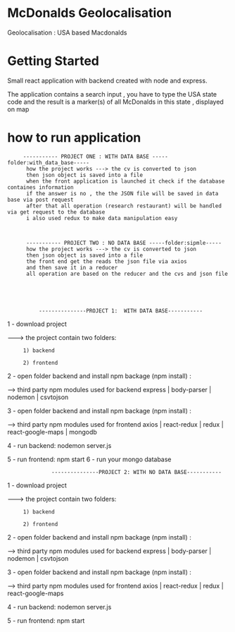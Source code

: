 # McDonalds Geolocalisation
Geolocalisation : USA based Macdonalds  
# Getting Started
Small react application with backend created with node and express.

The application contains a search input , you have to type the USA state code and the result is a marker(s) of all McDonalds in this state , displayed on map
# how to run application 


         ----------- PROJECT ONE : WITH DATA BASE -----folder:with_data_base-----
          how the project works ---> the cv is converted to json 
          then json object is saved into a file 
          when the front application is launched it check if the database containes information 
          if the answer is no , the the JSON file will be saved in data base via post request
          after that all operation (research restaurant) will be handled via get request to the database 
          i also used redux to make data manipulation easy


          
          ----------- PROJECT TWO : NO DATA BASE -----folder:sipmle-----
          how the project works ---> the cv is converted to json 
          then json object is saved into a file 
          the front end get the reads the json file via axios 
          and then save it in a reducer
          all operation are based on the reducer and the cvs and json file
          
           


         
              ---------------PROJECT 1:  WITH DATA BASE-----------
1 - download project 

---> the project contain two folders:

         1) backend  
  
         2) frontend
        
2 - open folder backend and install npm backage (npm install) :

--> third party npm modules used for backend express | body-parser | nodemon | csvtojson

3 - open folder backend and install npm backage (npm install) :

--> third party npm modules used for frontend axios | react-redux | redux | react-google-maps | mongodb

4 - run backend: nodemon server.js

5 - run frontend: npm start
6 - run your mongo database

   

                  ---------------PROJECT 2: WITH NO DATA BASE-----------
                  
1 - download project 

---> the project contain two folders:

         1) backend  
  
         2) frontend
        
2 - open folder backend and install npm backage (npm install) :

--> third party npm modules used for backend express | body-parser | nodemon | csvtojson

3 - open folder backend and install npm backage (npm install) :

--> third party npm modules used for frontend axios | react-redux | redux | react-google-maps 

4 - run backend: nodemon server.js

5 - run frontend: npm start



  
